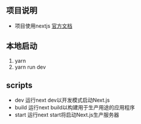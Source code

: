 ## 项目说明
- 项目使用nextjs [官方文档](https://nextjs.org/docs/getting-started)

## 本地启动
1. yarn
2. yarn run dev
## scripts
- dev 运行next dev以开发模式启动Next.js
- build 运行next build以构建用于生产用途的应用程序
- start 运行next start将启动Next.js生产服务器
